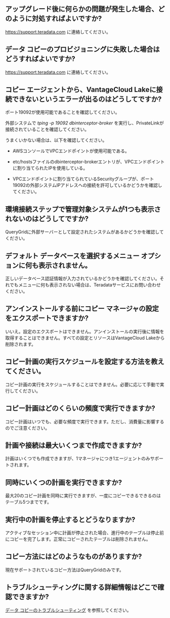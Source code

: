 アップグレード後に何らかの問題が発生した場合、どのように対処すればよいですか?
-----------------------------------------------------------------------------

<https://support.teradata.com> に連絡してください。

データ コピーのプロビジョニングに失敗した場合はどうすればよいですか?
--------------------------------------------------------------------

<https://support.teradata.com> に連絡してください。

コピー エージェントから、VantageCloud Lakeに接続できないというエラーが出るのはどうしてですか?
---------------------------------------------------------------------------------------------

ポート19092が使用可能であることを確認してください。

外部システムで *tping -p 19092 dbinterceptor-broker* を実行し、PrivateLinkが接続されていることを確認してください。

うまくいかない場合は、以下を確認してください。

-   AWSコンソールでVPCエンドポイントが使用可能である。

-   etc/hostsファイルのdbinterceptor-brokerエントリが、VPCエンドポイントに割り当てられたIPを使用している。

-   VPCエンドポイントに割り当てられているSecurityグループが、ポート19092の外部システムIPアドレスへの接続を許可しているかどうかを確認してください。

環境接続ステップで管理対象システムが1つも表示されないのはどうしてですか?
------------------------------------------------------------------------

QueryGridに外部サーバーとして設定されたシステムがあるかどうかを確認してください。

デフォルト データベースを選択するメニュー オプションに何も表示されません。
--------------------------------------------------------------------------

正しいデータベース認証情報が入力されているかどうかを確認してください。それでもメニューに何も表示されない場合は、Teradataサービスにお問い合わせください。

アンインストールする前にコピー マネージャの設定をエクスポートできますか?
------------------------------------------------------------------------

いいえ。設定のエクスポートはできません。アンインストールの実行後に情報を取得することはできません。すべての設定とリソースはVantageCloud Lakeから削除されます。

コピー計画の実行スケジュールを設定する方法を教えてください。
------------------------------------------------------------

コピー計画の実行をスケジュールすることはできません。必要に応じて手動で実行してください。

コピー計画はどのくらいの頻度で実行できますか?
---------------------------------------------

コピー計画はいつでも、必要な頻度で実行できます。ただし、消費量に影響するのでご注意ください。

計画や接続は最大いくつまで作成できますか?
-----------------------------------------

計画はいくつでも作成できますが、1マネージャにつき1エージェントのみサポートされます。

同時にいくつの計画を実行できますか?
-----------------------------------

最大20のコピー計画を同時に実行できますが、一度にコピーできるできるのはテーブル5つまでです。

実行中の計画を停止するとどうなりますか?
---------------------------------------

アクティブなセッション中に計画が停止された場合、進行中のテーブルは停止前にコピーを完了します。正常にコピーされたテーブルは削除されません。

コピー方法にはどのようなものがありますか?
-----------------------------------------

現在サポートされているコピー方法はQueryGridのみです。

トラブルシューティングに関する詳細情報はどこで確認できますか?
-------------------------------------------------------------

[データ コピーのトラブルシューティング](https://docs.teradata.com/access/sources/dita/topic?dita:topicPath=thg1693478735173.dita) を参照してください。
